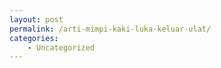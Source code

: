 ```yaml
---
layout: post
permalink: /arti-mimpi-kaki-luka-keluar-ulat/
categories:
    - Uncategorized
---
```


